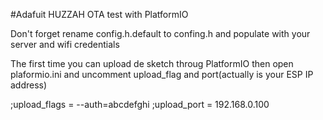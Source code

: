 #Adafuit HUZZAH OTA test with PlatformIO

Don't forget rename config.h.default to confing.h and populate with your server and wifi credentials

The first time you can upload de sketch throug PlatformIO then open plaformio.ini and uncomment upload_flag and port(actually is your ESP IP address)

;upload_flags = --auth=abcdefghi
;upload_port = 192.168.0.100
